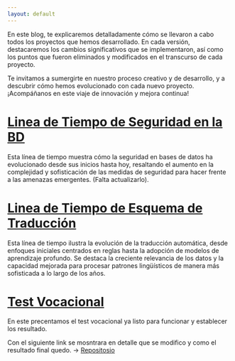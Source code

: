 ```yaml
---
layout: default
---
```


En este blog, te explicaremos detalladamente cómo se llevaron a cabo todos los proyectos que hemos desarrollado. En cada versión, destacaremos los cambios significativos que se implementaron, así como los puntos que fueron eliminados y modificados en el transcurso de cada proyecto.

Te invitamos a sumergirte en nuestro proceso creativo y de desarrollo, y a descubrir cómo hemos evolucionado con cada nuevo proyecto. ¡Acompáñanos en este viaje de innovación y mejora continua!

# [Linea de Tiempo de Seguridad en la BD](./LineadeTiempo-Seguridad/index.html) 
Esta línea de tiempo muestra cómo la seguridad en bases de datos ha evolucionado desde sus inicios hasta hoy, resaltando el aumento en la complejidad y sofisticación de las medidas de seguridad para hacer frente a las amenazas emergentes. (Falta actualizarlo).

# [Linea de Tiempo de Esquema de Traducci&#243;n](./LineadeTIempo-EsquemaTraduccion/index.html) 
Esta línea de tiempo ilustra la evolución de la traducción automática, desde enfoques iniciales centrados en reglas hasta la adopción de modelos de aprendizaje profundo. Se destaca la creciente relevancia de los datos y la capacidad mejorada para procesar patrones lingüísticos de manera más sofisticada a lo largo de los años.

# [Test Vocacional](./docs/Proyecto_IA/index.html)

En este precentamos el test vocacional ya listo para funcionar y establecer los resultado.

Con el siguiente link se mosntrara en detalle que se modifico y como el resultado final quedo. -> <a title="repositorio" target="_black" href="https://github.com/NinjaDiaz007/Proyecto_IA">Repositosio</a> 


<!--<dl>
<dt>Name</dt>
<dd>Godzilla</dd>
<dt>Born</dt>
<dd>1952</dd>
<dt>Birthplace</dt>
<dd>Japan</dd>
<dt>Color</dt>
<dd>Green</dd>
</dl>-->
